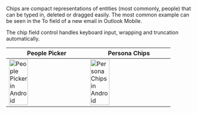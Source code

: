 Chips are compact representations of entities (most commonly, people) that can be typed in, deleted or dragged easily. The most common example can be seen in the To field of a new email in Outlook Mobile.

The chip field control handles keyboard input, wrapping and truncation automatically.

|People Picker |Persona Chips |
|---|---|
|<img src="https://uifabric.azurewebsites.net/media/images/controls/android/Persona/PeoplePickerView.png" alt="People Picker in Android" style="width: 50%;" /> |<img src="https://uifabric.azurewebsites.net/media/images/controls/android/Persona/PersonaChipView.png" alt="Persona Chips in Android" style="width: 50%;" /> |
